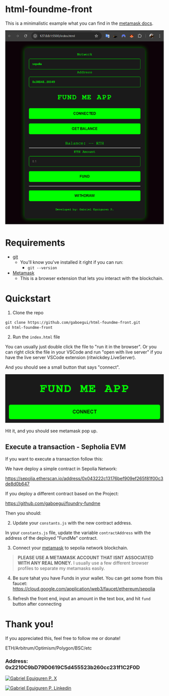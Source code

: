 # html-foundme-front

This is a minimalistic example what you can find in the [metamask docs](https://docs.metamask.io/guide/create-dapp.html#basic-action-part-1).

![FundMe Web3 App](fundme-web3-app.png)

# Requirements

- [git](https://git-scm.com/book/en/v2/Getting-Started-Installing-Git)
  - You'll know you've installed it right if you can run:
    - `git --version`
- [Metamask](https://metamask.io/)
  - This is a browser extension that lets you interact with the blockchain.

# Quickstart 

1. Clone the repo

```
git clone https://github.com/gaboegui/html-foundme-front.git
cd html-foundme-front
```

2. Run the `index.html` file

You can usually just double click the file to "run it in the browser". Or you can right click the file in your VSCode and run "open with live server" if you have the live server VSCode extension (ritwickdey.LiveServer).

And you should see a small button that says "connect".

![Connect](connect.png)

Hit it, and you should see metamask pop up.

## Execute a transaction - Sepholia EVM

If you want to execute a transaction follow this:  

We have deploy a simple contract in Sepolia Network:

https://sepolia.etherscan.io/address/0x043222c13176bef909ef265f81f00c3de8d0b647

If you deploy a different contract based on the Project:

https://github.com/gaboegui/foundry-fundme

Then you should:

2. Update your `constants.js` with the new contract address.

In your `constants.js` file, update the variable `contractAddress` with the address of the deployed "FundMe" contract.

3. Connect your [metamask](https://metamask.io/) to sepolia network blockchain.

> **PLEASE USE A METAMASK ACCOUNT THAT ISNT ASSOCIATED WITH ANY REAL MONEY.**
> I usually use a few different browser profiles to separate my metamasks easily.

4. Be sure tahat you have Funds in your wallet. You can get some from this faucet:
https://cloud.google.com/application/web3/faucet/ethereum/sepolia

5. Refresh the front end, input an amount in the text box, and hit `fund` button after connecting

# Thank you!

If you appreciated this, feel free to follow me or donate!

ETH/Arbitrum/Optimism/Polygon/BSC/etc 
### Address: 0x2210C9bD79D0619C5d455523b260cc231f1C2F0D

[![Gabriel Eguiguren P. X](https://img.shields.io/badge/Twitter-1DA1F2?style=for-the-badge&logo=twitter&logoColor=white)](https://x.com/GaBoEgui)

[![Gabriel Eguiguren P. Linkedin](https://img.shields.io/badge/LinkedIn-0077B5?style=for-the-badge&logo=linkedin&logoColor=white)](https://www.linkedin.com/in/gabrieleguiguren/)

